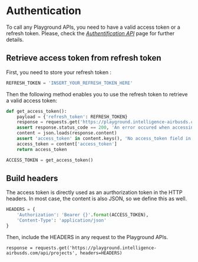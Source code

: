 # Authentication

To call any Playground APIs, you need to have a valid access token or a refresh token.
Please, check the *[Authentification API](auth.md)* page for further details.

## Retrieve access token from refresh token

First, you need to store your refresh token :
``` python
REFRESH_TOKEN = 'INSERT_YOUR_REFRESH_TOKEN_HERE'
```

Then the following method enables you to use the refresh token to retrieve a valid access token:

``` python
def get_access_token():
    payload = {'refresh_token': REFRESH_TOKEN}
    response = requests.get('https://playground.intelligence-airbusds.com/oauth2/refresh', params=payload)
    assert response.status_code == 200, 'An error occured when accessing refresh endpoint'
    content = json.loads(response.content)
    assert 'access_token' in content.keys(), 'No access_token field in reponse'
    access_token = content['access_token']
    return access_token

ACCESS_TOKEN = get_access_token()
```

## Build headers

The access token is directly used as an aurthorization token in the HTTP headers.
In most case, the content is also JSON, so we define this as well.

``` python
HEADERS = {
    'Authorization': 'Bearer {}'.format(ACCESS_TOKEN),
    'Content-Type': 'application/json'
}
```

Then, include the HEADERS in any request to the Playground APIs.

```
response = requests.get('https://playground.intelligence-airbusds.com/api/projects', headers=HEADERS)
```

